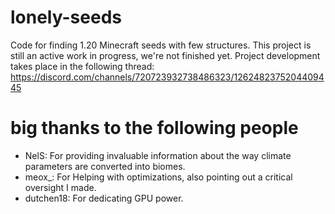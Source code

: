 # lonely-seeds
Code for finding 1.20 Minecraft seeds with few structures. This project is still an active work in progress, we're not finished yet.
Project development takes place in the following thread: https://discord.com/channels/720723932738486323/1262482375204409445

# big thanks to the following people

* NelS: For providing invaluable information about the way climate parameters are converted into biomes.
* meox_: For Helping with optimizations, also pointing out a critical oversight I made.
* dutchen18: For dedicating GPU power.
